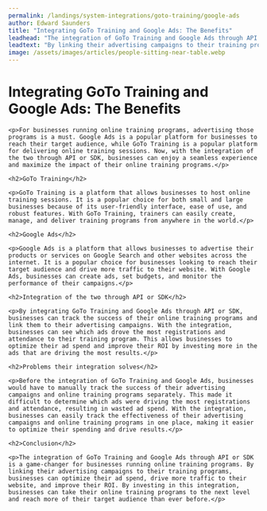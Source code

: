 ```yaml
---
permalink: /landings/system-integrations/goto-training/google-ads
author: Edward Saunders
title: "Integrating GoTo Training and Google Ads: The Benefits"
leadhead: "The integration of GoTo Training and Google Ads through API or SDK is a game-changer for businesses running online training programs"
leadtext: "By linking their advertising campaigns to their training programs, businesses can optimize their ad spend, drive more traffic to their website, and improve their ROI. By investing in this integration, businesses can take their online training programs to the next level and reach more of their target audience than ever before."
image: /assets/images/articles/people-sitting-near-table.webp
---
```

<div class="arttext">
	<h1>Integrating GoTo Training and Google Ads: The Benefits</h1>

	<p>For businesses running online training programs, advertising those programs is a must. Google Ads is a popular platform for businesses to reach their target audience, while GoTo Training is a popular platform for delivering online training sessions. Now, with the integration of the two through API or SDK, businesses can enjoy a seamless experience and maximize the impact of their online training programs.</p>

	<h2>GoTo Training</h2>

	<p>GoTo Training is a platform that allows businesses to host online training sessions. It is a popular choice for both small and large businesses because of its user-friendly interface, ease of use, and robust features. With GoTo Training, trainers can easily create, manage, and deliver training programs from anywhere in the world.</p>

	<h2>Google Ads</h2>

	<p>Google Ads is a platform that allows businesses to advertise their products or services on Google Search and other websites across the internet. It is a popular choice for businesses looking to reach their target audience and drive more traffic to their website. With Google Ads, businesses can create ads, set budgets, and monitor the performance of their campaigns.</p>

	<h2>Integration of the two through API or SDK</h2>

	<p>By integrating GoTo Training and Google Ads through API or SDK, businesses can track the success of their online training programs and link them to their advertising campaigns. With the integration, businesses can see which ads drove the most registrations and attendance to their training program. This allows businesses to optimize their ad spend and improve their ROI by investing more in the ads that are driving the most results.</p>

	<h2>Problems their integration solves</h2>

	<p>Before the integration of GoTo Training and Google Ads, businesses would have to manually track the success of their advertising campaigns and online training programs separately. This made it difficult to determine which ads were driving the most registrations and attendance, resulting in wasted ad spend. With the integration, businesses can easily track the effectiveness of their advertising campaigns and online training programs in one place, making it easier to optimize their spending and drive results.</p>

	<h2>Conclusion</h2>

	<p>The integration of GoTo Training and Google Ads through API or SDK is a game-changer for businesses running online training programs. By linking their advertising campaigns to their training programs, businesses can optimize their ad spend, drive more traffic to their website, and improve their ROI. By investing in this integration, businesses can take their online training programs to the next level and reach more of their target audience than ever before.</p>

</div>